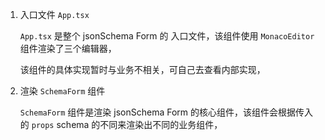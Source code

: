 1. 入口文件 `App.tsx`

   `App.tsx` 是整个 jsonSchema Form 的 入口文件，该组件使用 `MonacoEditor` 组件渲染了三个编辑器，

   该组件的具体实现暂时与业务不相关，可自己去查看内部实现，

2. 渲染 `SchemaForm` 组件

   `SchemaForm` 组件是渲染 jsonSchema Form 的核心组件，该组件会根据传入的 `props` schema 的不同来渲染出不同的业务组件，

